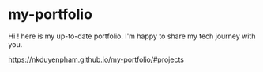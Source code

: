 # my-portfolio
Hi ! here is my up-to-date portfolio. I'm happy to share my tech journey with you. 

https://nkduyenpham.github.io/my-portfolio/#projects

